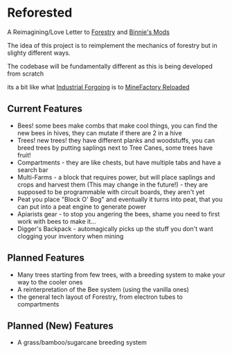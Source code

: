 # Reforested
A Reimagining/Love Letter to [Forestry](https://modrinth.com/mod/forestry) and [Binnie's Mods](https://modrinth.com/mod/binnies-mods)

The idea of this project is to reimplement the mechanics of forestry but in slighty different ways.

The codebase will be fundamentally different as this is being developed from scratch

its a bit like what [Industrial Forgoing](https://modrinth.com/mod/industrial-foregoing) is to [MineFactory Reloaded](https://ftbwiki.org/MineFactory_Reloaded)

## Current Features
- Bees! some bees make combs that make cool things, you can find the new bees in hives, they can mutate if there are 2 in a hive
- Trees! new trees! they have different planks and woodstuffs, you can breed trees by putting saplings next to Tree Canes, some trees have fruit!
- Compartments - they are like chests, but have multiple tabs and have a search bar
- Multi-Farms - a block that requires power, but will place saplings and crops and harvest them (This may change in the future!) - they are supposed to be programmable with circuit boards, they aren't yet
- Peat you place "Block O' Bog" and eventually it turns into peat, that you can put into a peat engine to generate power
- Apiarists gear - to stop you angering the bees, shame you need to first work with bees to make it...
- Digger's Backpack - automagically picks up the stuff you don't want clogging your inventory when mining

## Planned Features

- Many trees starting from few trees, with a breeding system to make your way to the cooler ones
- A reinterpretation of the Bee system (using the vanilla ones)
- the general tech layout of Forestry, from electron tubes to compartments

## Planned (New) Features
- A grass/bamboo/sugarcane breeding system